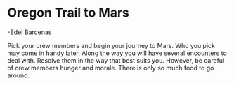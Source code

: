 # Oregon Trail to Mars
-Edel Barcenas

Pick your crew members and begin your journey to Mars. Who you pick may come in handy later. 
Along the way you will have several encounters to deal with. Resolve them in 
the way that best suits you. However, be careful of crew members hunger and 
morale. There is only so much food to go around.
